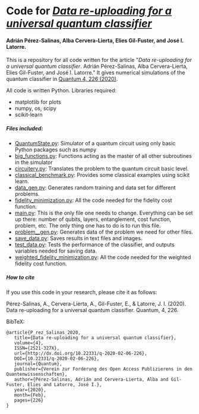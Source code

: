 # Code for *[Data re-uploading for a universal quantum classifier](https://arxiv.org/abs/1907.02085)*
#### Adrián Pérez-Salinas, Alba Cervera-Lierta, Elies Gil-Fuster, and José I. Latorre.

This is a repository for all code written for the article "*Data re-uploading for a universal quantum classifier*. Adrián Pérez-Salinas, Alba Cervera-Lierta, Elies Gil-Fuster, and José I. Latorre."
It gives numerical simulations of the quantum classifier in [Quantum 4, 226 (2020)](https://quantum-journal.org/papers/q-2020-02-06-226/).

All code is written Python. Libraries required:
  - matplotlib for plots
  - numpy, os, scipy
  - scikit-learn

##### Files included:
  - [QuantumState.py](https://github.com/AdrianPerezSalinas/universal_qlassifier/blob/master/QuantumState.py): Simulator of a quantum circuit using only basic Python packages such as numpy
  - [big_functions.py](https://github.com/AdrianPerezSalinas/universal_qlassifier/blob/master/big_functions.py): Functions acting as the master of all other subroutines in the simulator
  - [circuitery.py](https://github.com/AdrianPerezSalinas/universal_qlassifier/blob/master/circuitery.py): Translates the problem to the quantum circuit basic level.
  - [classical_benchmark.py](https://github.com/AdrianPerezSalinas/universal_qlassifier/blob/master/classical_benchmark.py): Provides some classical examples using scikit learn.
  - [data_gen.py](https://github.com/AdrianPerezSalinas/universal_qlassifier/blob/master/data_gen.py): Generates random training and data set for different problems.
  - [fidelity_minimization.py](https://github.com/AdrianPerezSalinas/universal_qlassifier/blob/master/fidelity_minimization.py): All the code needed for the fidelity cost function.
  - [main.py](https://github.com/AdrianPerezSalinas/universal_qlassifier/blob/master/main.py): This is the only file one needs to change. Everything can be set up there: number of qubits, layers, entanglement, cost function, problem, etc. The only thing one has to do is to run this file.
  - [problem__gen.py](https://github.com/AdrianPerezSalinas/universal_qlassifier/blob/master/problem_gen.py): Generates data of the problem we need for other files.
  - [save_data.py](https://github.com/AdrianPerezSalinas/universal_qlassifier/blob/master/save_data.py): Saves results in text files and images. 
  - [test_data.py](https://github.com/AdrianPerezSalinas/universal_qlassifier/blob/master/test_data.py): Tests the performance of the classifier, and outputs variables needed for saving data.
  - [weighted_fidelity_minimization.py](https://github.com/AdrianPerezSalinas/universal_qlassifier/blob/master/weighted_fidelity_minimization.py): All the code needed for the weighted fidelity cost function.
##### How to cite
If you use this code in your research, please cite it as follows:

Pérez-Salinas, A., Cervera-Lierta, A., Gil-Fuster, E., & Latorre, J. I. (2020). Data re-uploading for a universal quantum classifier. Quantum, 4, 226.

BibTeX:
```
@article{P_rez_Salinas_2020,
   title={Data re-uploading for a universal quantum classifier},
   volume={4},
   ISSN={2521-327X},
   url={http://dx.doi.org/10.22331/q-2020-02-06-226},
   DOI={10.22331/q-2020-02-06-226},
   journal={Quantum},
   publisher={Verein zur Forderung des Open Access Publizierens in den Quantenwissenschaften},
   author={Pérez-Salinas, Adrián and Cervera-Lierta, Alba and Gil-Fuster, Elies and Latorre, José I.},
   year={2020},
   month={Feb},
   pages={226}
}

```

